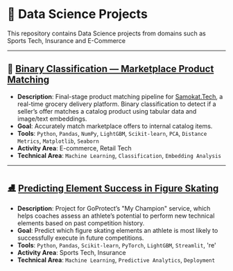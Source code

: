 # 📁 Data Science Projects

This repository contains Data Science projects from domains such as Sports Tech, Insurance and E-Commerce

---

## 🧠 [Binary Classification — Marketplace Product Matching](https://github.com/nirevexin/data-science-projects/tree/main/Binary%20Classification%20%E2%80%93%20Market%20Offers%20Matching)

* **Description**: Final-stage product matching pipeline for [Samokat.Tech](https://samokat.tech), a real-time grocery delivery platform. Binary classification to detect if a seller’s offer matches a catalog product using tabular data and image/text embeddings.
* **Goal**: Accurately match marketplace offers to internal catalog items.
* **Tools**: `Python`, `Pandas`, `NumPy`, `LightGBM`, `Scikit-learn`, `PCA`, `Distance Metrics`, `Matplotlib`, `Seaborn`
* **Activity Area**: E-commerce, Retail Tech
* **Technical Area**: `Machine Learning`, `Classification`, `Embedding Analysis`

---

## ⛸️ [Predicting Element Success in Figure Skating](https://github.com/nirevexin/data-science-projects/tree/main/Figure%20Skating%20Progress%20Forecasting)

* **Description**: Project for GoProtect’s "My Champion" service, which helps coaches assess an athlete’s potential to perform new technical elements based on past competition history.
* **Goal**: Predict which figure skating elements an athlete is most likely to successfully execute in future competitions.
* **Tools**: `Python`, `Pandas`, `Scikit-learn`, `PyTorch`, `LightGBM`, `Streamlit`, 're'
* **Activity Area**: Sports Tech, Insurance
* **Technical Area**: `Machine Learning`, `Predictive Analytics`, `Deployment`


